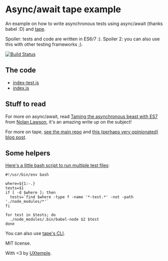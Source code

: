 # Async/await tape example

An example on how to write asynchronous tests using async/await (thanks babel :D) and
[tape](https://github.com/substack/tape).

Spoiler: tests and code are written in ES6/7 :).
Spoiler 2: you can also use this with other testing frameworks ;).

[![Build Status](https://travis-ci.org/UXtemple/async-await-tape-example.svg)](https://travis-ci.org/UXtemple/async-await-tape-example)

## The code
- [index-test.js](index-test.js)
- [index.js](index.js)

## Stuff to read
For more on async/await, read
[Taming the asynchronous beast with ES7](http://pouchdb.com/2015/03/05/taming-the-async-beast-with-es7.html)
from [Nolan Lawson](https://twitter.com/nolanlawson), it's an amazing write up on the subject!

For more on tape, [see the main repo](https://github.com/substack/tape) and [this (perhaps very opinionated) blog
post](https://medium.com/javascript-scene/why-i-use-tape-instead-of-mocha-so-should-you-6aa105d8eaf4).


## Some helpers
[Here's a little bash script to run multiple
test files](https://github.com/UXtemple/autoprefix/blob/master/.bin/test):

```
#!/usr/bin/env bash

where=${1:-.}
tests=$1
if [ -d $where ]; then
  tests=`find $where -type f -name '*-test.*' -not -path './node_modules/*'`
fi

for test in $tests; do
  ./node_modules/.bin/babel-node $2 $test
done
```

You can also use [tape's CLI](https://github.com/substack/tape#usage).


MIT license.

With <3 by [UXtemple](https://github.com/UXtemple).
